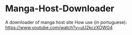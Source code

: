 # Manga-Host-Downloader
A downloader of manga host site
How use (in portuguese): https://www.youtube.com/watch?v=uU2kczXOWG4
